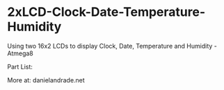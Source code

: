 2xLCD-Clock-Date-Temperature-Humidity
=====================================

Using two 16x2 LCDs to display Clock, Date, Temperature and Humidity - Atmega8

Part List:


More at: danielandrade.net
